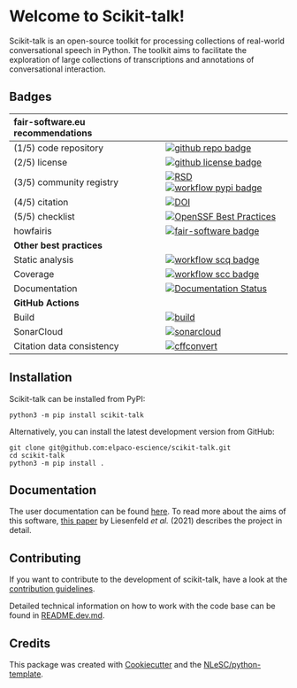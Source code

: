 # Welcome to Scikit-talk!

Scikit-talk is an open-source toolkit for processing collections of real-world conversational speech in Python. The toolkit aims to facilitate the exploration of large collections of transcriptions and annotations of conversational interaction.

## Badges

| fair-software.eu recommendations | |
| :-- | :--  |
| (1/5) code repository              | [![github repo badge](https://img.shields.io/badge/github-repo-000.svg?logo=github&labelColor=gray&color=blue)](git@github.com:elpaco-escience/scikit-talk) |
| (2/5) license                      | [![github license badge](https://img.shields.io/github/license/elpaco-escience/scikit-talk)](git@github.com:elpaco-escience/scikit-talk) |
| (3/5) community registry           | [![RSD](https://img.shields.io/badge/rsd-scikit-talk.svg)](https://research-software-directory.org/software/scikit-talk) [![workflow pypi badge](https://img.shields.io/pypi/v/scikit-talk.svg?colorB=blue)](https://pypi.python.org/project/scikit-talk/) |
| (4/5) citation                     | [![DOI](https://zenodo.org/badge/DOI/10.5281/zenodo.10462997.svg)](https://doi.org/10.5281/zenodo.10462997) |
| (5/5) checklist                    | [![OpenSSF Best Practices](https://www.bestpractices.dev/projects/7195/badge)](https://www.bestpractices.dev/projects/7195) |
| howfairis                          | [![fair-software badge](https://img.shields.io/badge/fair--software.eu-%E2%97%8F%20%20%E2%97%8F%20%20%E2%97%8F%20%20%E2%97%8F%20%20%E2%97%8B-yellow)](https://fair-software.eu) |
| **Other best practices**           | &nbsp; |
| Static analysis                    | [![workflow scq badge](https://sonarcloud.io/api/project_badges/measure?project=elpaco-escience_scikit-talk&metric=alert_status)](https://sonarcloud.io/dashboard?id=elpaco-escience_scikit-talk) |
| Coverage                           | [![workflow scc badge](https://sonarcloud.io/api/project_badges/measure?project=elpaco-escience_scikit-talk&metric=coverage)](https://sonarcloud.io/dashboard?id=elpaco-escience_scikit-talk) |
| Documentation                      | [![Documentation Status](https://readthedocs.org/projects/sktalk/badge/?version=latest)](https://sktalk.readthedocs.io/en/latest/?badge=latest) |
| **GitHub Actions**                 | &nbsp; |
| Build                              | [![build](https://github.com/elpaco-escience/scikit-talk/actions/workflows/build.yml/badge.svg)](https://github.com/elpaco-escience/scikit-talk/actions/workflows/build.yml) |
| SonarCloud                         | [![sonarcloud](https://github.com/elpaco-escience/scikit-talk/actions/workflows/sonarcloud.yml/badge.svg)](https://github.com/elpaco-escience/scikit-talk/actions/workflows/sonarcloud.yml) |
| Citation data consistency               | [![cffconvert](https://github.com/elpaco-escience/scikit-talk/actions/workflows/cffconvert.yml/badge.svg)](https://github.com/elpaco-escience/scikit-talk/actions/workflows/cffconvert.yml) |

## Installation

Scikit-talk can be installed from PyPI:

```console
python3 -m pip install scikit-talk
```

Alternatively, you can install the latest development version from GitHub:

```console
git clone git@github.com:elpaco-escience/scikit-talk.git
cd scikit-talk
python3 -m pip install .
```

## Documentation

The user documentation can be found [here](https://sktalk.readthedocs.io/en/latest/?badge=latest).
To read more about the aims of this software, [this paper](https://aclanthology.org/2021.sigdial-1.26/) by Liesenfeld _et al._ (2021) describes the project in detail.

## Contributing

If you want to contribute to the development of scikit-talk,
have a look at the [contribution guidelines](CONTRIBUTING.md).

Detailed technical information on how to work with the code base can be found in [README.dev.md](README.dev.md).

## Credits

This package was created with [Cookiecutter](https://github.com/audreyr/cookiecutter) and the [NLeSC/python-template](https://github.com/NLeSC/python-template).
